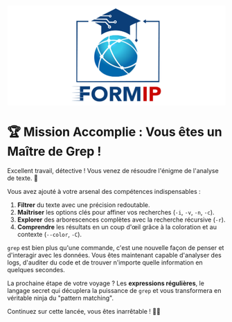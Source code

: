 ![Formip](../assets/formip_logo_padded.png)

# 🏆 Mission Accomplie : Vous êtes un Maître de Grep !

Excellent travail, détective ! Vous venez de résoudre l'énigme de l'analyse de texte. 🎉

Vous avez ajouté à votre arsenal des compétences indispensables :
1. **Filtrer** du texte avec une précision redoutable.
2. **Maîtriser** les options clés pour affiner vos recherches (`-i`, `-v`, `-n`, `-c`).
3. **Explorer** des arborescences complètes avec la recherche récursive (`-r`).
4. **Comprendre** les résultats en un coup d'œil grâce à la coloration et au contexte (`--color`, `-C`).

`grep` est bien plus qu'une commande, c'est une nouvelle façon de penser et d'interagir avec les données. Vous êtes maintenant capable d'analyser des logs, d'auditer du code et de trouver n'importe quelle information en quelques secondes.

La prochaine étape de votre voyage ? Les **expressions régulières**, le langage secret qui décuplera la puissance de `grep` et vous transformera en véritable ninja du "pattern matching".

Continuez sur cette lancée, vous êtes inarrêtable ! 🐧✨